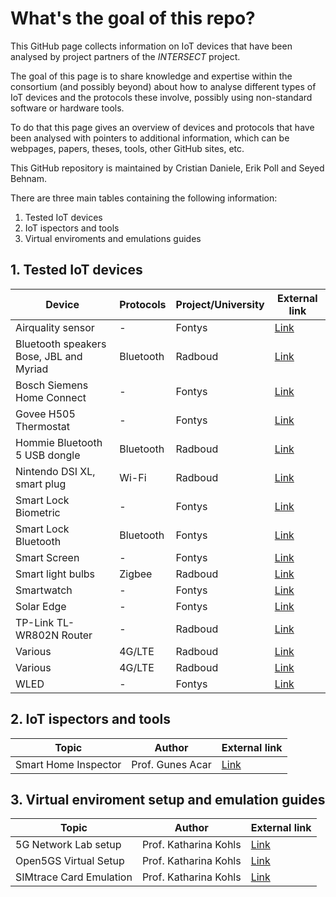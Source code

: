 # What's the goal of this repo?
This GitHub page collects information on IoT devices that have been analysed by project partners of the *INTERSECT* project.

The goal of this page is to share knowledge and expertise within the consortium (and possibly beyond) about how to analyse different types of IoT devices and the protocols these involve, possibly using non-standard software or hardware tools.

 To do that this page gives an overview of devices and protocols that have been analysed with pointers to additional information, which can be webpages, papers, theses, tools, other GitHub sites, etc.

 This GitHub repository is maintained by Cristian Daniele, Erik Poll and Seyed Behnam.

 There are three main tables containing the following information:
1. Tested IoT devices
2. IoT ispectors and tools
3. Virtual enviroments and emulations guides
 
## 1. Tested IoT devices

 | Device                                  | Protocols | Project/University | External link                                                                                                                        |
 | --------------------------------------- | --------- | ------------------ | ------------------------------------------------------------------------------------------------------------------------------------ |
 | Airquality sensor                       | -         | Fontys             | [Link](https://fontys-intersect.github.io/#/case/airquality)                                                                         |
 | Bluetooth speakers Bose, JBL and Myriad | Bluetooth | Radboud            | [Link](https://www.cs.ru.nl/bachelors-theses/2022/Sam_Haeck___1040362___Hack_my_audio_back.pdf)                                      |
 | Bosch Siemens Home Connect              | -         | Fontys             | [Link](https://fontys-intersect.github.io/#/case/boschsiemens)                                                                       |
 | Govee H505 Thermostat                   | -         | Fontys             | [Link](https://fontys-intersect.github.io/#/case/gooveysmarttemp)                                                                    |
 | Hommie Bluetooth 5 USB dongle           | Bluetooth | Radboud            | [Link](https://www.ru.nl/publish/pages/769526/tom_nijholt.pdf)                                                                       |
 | Nintendo DSI XL, smart plug             | Wi-Fi     | Radboud            | [Link](https://www.cs.ru.nl/bachelors-theses/2020/Bart_Pleiter___4752740___Fuzzing_Wi-Fi_in_IoT_devices.pdf)                         |
 | Smart Lock Biometric                    | -         | Fontys             | [Link](https://fontys-intersect.github.io/#/case/smartlock)                                                                          |
 | Smart Lock Bluetooth                    | Bluetooth | Fontys             | [Link](https://fontys-intersect.github.io/#/case/smartlockbt)                                                                        |
 | Smart Screen                            | -         | Fontys             | [Link](https://fontys-intersect.github.io/#/case/smartscreen)                                                                        |
 | Smart light bulbs                       | Zigbee    | Radboud            | [Link](https://www.cs.ru.nl/bachelors-theses/2022/Tom_Rust___1040068___Fuzzing_Zigbee_using_Z-Stack.pdf)                             |
 | Smartwatch                              | -         | Fontys             | [Link](https://fontys-intersect.github.io/#/case/smartwatch)                                                                         |
 | Solar Edge                              | -         | Fontys             | [Link](https://fontys-intersect.github.io/#/case/solaredge)                                                                          |
 | TP-Link TL-WR802N Router                | -         | Radboud            | [Link](https://www.cs.ru.nl/bachelors-theses/2022/Ciske_Harsema___1010048___A_security_analysis_of_the_TP-Link_TL-WR802N_Router.pdf) |
 | Various                                 | 4G/LTE    | Radboud            | [Link](https://imp4gt-attacks.net)                                                                                                   |
 | Various                                 | 4G/LTE    | Radboud            | [Link](https://revolte-attack.net)                                                                                                   |
 | WLED                                    | -         | Fontys             | [Link](https://fontys-intersect.github.io/#/case/wled)                                                                               |

## 2. IoT ispectors and tools
| Topic                | Author           | External link                                       |
| -------------------- | ---------------- | --------------------------------------------------- |
| Smart Home Inspector | Prof. Gunes Acar | [Link](https://inspector.engineering.nyu.edu/#home) |
    
## 3. Virtual enviroment setup and emulation guides

| Topic                   | Author                | External link                                  |
| ----------------------- | --------------------- | ---------------------------------------------- |
| 5G Network Lab setup    | Prof. Katharina Kohls | [Link](https://kkohls.org/guides_lab.html)     |
| Open5GS Virtual Setup   | Prof. Katharina Kohls | [Link](https://kkohls.org/guides_open5gs.html) |
| SIMtrace Card Emulation | Prof. Katharina Kohls | [Link](https://kkohls.org/guides_cardem.html)  |

